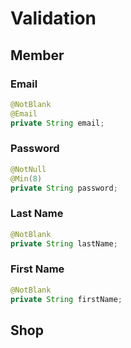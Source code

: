 # Validation
## Member
### Email
```java
@NotBlank  
@Email  
private String email;
```

### Password
```java
@NotNull
@Min(8)
private String password;
```

### Last Name
```java
@NotBlank  
private String lastName;
```

### First Name
```java
@NotBlank  
private String firstName;
```

## Shop
